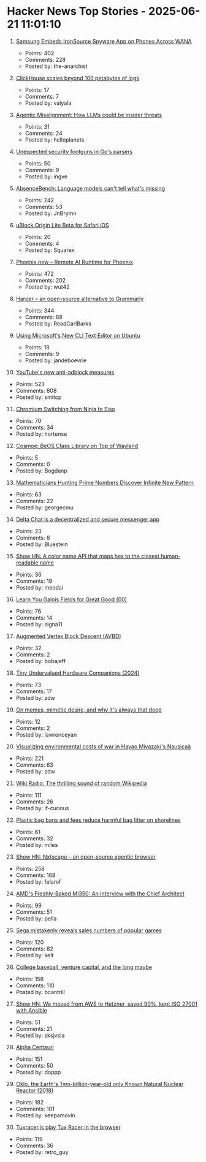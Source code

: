 # Hacker News Top Stories - 2025-06-21 11:01:10

1. [Samsung Embeds IronSource Spyware App on Phones Across WANA](https://smex.org/open-letter-to-samsung-end-forced-israeli-app-installations-in-the-wana-region/)
   - Points: 402
   - Comments: 228
   - Posted by: the-anarchist

2. [ClickHouse scales beyond 100 petabytes of logs](https://clickhouse.com/blog/scaling-observability-beyond-100pb-wide-events-replacing-otel)
   - Points: 17
   - Comments: 7
   - Posted by: valyala

3. [Agentic Misalignment: How LLMs could be insider threats](https://www.anthropic.com/research/agentic-misalignment)
   - Points: 31
   - Comments: 24
   - Posted by: helloplanets

4. [Unexpected security footguns in Go's parsers](https://blog.trailofbits.com/2025/06/17/unexpected-security-footguns-in-gos-parsers/)
   - Points: 50
   - Comments: 9
   - Posted by: ingve

5. [AbsenceBench: Language models can't tell what's missing](https://arxiv.org/abs/2506.11440)
   - Points: 242
   - Comments: 53
   - Posted by: JnBrymn

6. [uBlock Origin Lite Beta for Safari iOS](https://testflight.apple.com/join/JjTcThrV)
   - Points: 20
   - Comments: 4
   - Posted by: Squarex

7. [Phoenix.new – Remote AI Runtime for Phoenix](https://fly.io/blog/phoenix-new-the-remote-ai-runtime/)
   - Points: 472
   - Comments: 202
   - Posted by: wut42

8. [Harper – an open-source alternative to Grammarly](https://writewithharper.com)
   - Points: 344
   - Comments: 88
   - Posted by: ReadCarlBarks

9. [Using Microsoft's New CLI Text Editor on Ubuntu](https://www.omgubuntu.co.uk/2025/06/microsoft-edit-text-editor-ubuntu)
   - Points: 18
   - Comments: 9
   - Posted by: jandeboevrie

10. [YouTube's new anti-adblock measures](https://iter.ca/post/yt-adblock/)
   - Points: 523
   - Comments: 808
   - Posted by: smitop

11. [Chromium Switching from Ninja to Siso](https://groups.google.com/a/chromium.org/g/chromium-dev/c/v-WOvWUtOpg)
   - Points: 70
   - Comments: 34
   - Posted by: hortense

12. [Cosmoe: BeOS Class Library on Top of Wayland](https://cosmoe.org/index.html)
   - Points: 5
   - Comments: 0
   - Posted by: Bogdanp

13. [Mathematicians Hunting Prime Numbers Discover Infinite New Pattern](https://www.scientificamerican.com/article/mathematicians-hunting-prime-numbers-discover-infinite-new-pattern-for/)
   - Points: 63
   - Comments: 22
   - Posted by: georgecmu

14. [Delta Chat is a decentralized and secure messenger app](https://delta.chat/en/)
   - Points: 23
   - Comments: 8
   - Posted by: Bluestein

15. [Show HN: A color name API that maps hex to the closest human-readable name](https://meodai.github.io/color-name-api/)
   - Points: 36
   - Comments: 19
   - Posted by: meodai

16. [Learn You Galois Fields for Great Good (00)](https://xorvoid.com/galois_fields_for_great_good_00.html)
   - Points: 76
   - Comments: 14
   - Posted by: signa11

17. [Augmented Vertex Block Descent (AVBD)](https://graphics.cs.utah.edu/research/projects/avbd/)
   - Points: 32
   - Comments: 2
   - Posted by: bobajeff

18. [Tiny Undervalued Hardware Companions (2024)](https://vermaden.wordpress.com/2024/03/21/tiny-undervalued-hardware-companions/)
   - Points: 73
   - Comments: 17
   - Posted by: zdw

19. [On memes, mimetic desire, and why it's always that deep](https://caitlynclark.substack.com/p/deeping-it-manifesto)
   - Points: 12
   - Comments: 2
   - Posted by: lawrenceyan

20. [Visualizing environmental costs of war in Hayao Miyazaki's Nausicaä](https://jgeekstudies.org/2025/06/20/wilted-lands-and-wounded-worlds-visualizing-environmental-costs-of-war-in-hayao-miyazakis-nausicaa-of-the-valley-of-the-wind/)
   - Points: 221
   - Comments: 63
   - Posted by: zdw

21. [Wiki Radio: The thrilling sound of random Wikipedia](https://www.monkeon.co.uk/wikiradio/)
   - Points: 111
   - Comments: 26
   - Posted by: if-curious

22. [Plastic bag bans and fees reduce harmful bag litter on shorelines](https://www.science.org/doi/10.1126/science.adp9274)
   - Points: 61
   - Comments: 32
   - Posted by: miles

23. [Show HN: Nxtscape – an open-source agentic browser](https://github.com/nxtscape/nxtscape)
   - Points: 258
   - Comments: 168
   - Posted by: felarof

24. [AMD's Freshly-Baked MI350: An Interview with the Chief Architect](https://chipsandcheese.com/p/amds-freshly-baked-mi350-an-interview)
   - Points: 99
   - Comments: 51
   - Posted by: pella

25. [Sega mistakenly reveals sales numbers of popular games](https://www.gematsu.com/2025/06/sega-mistakenly-reveals-sales-numbers-for-like-a-dragon-infinite-wealth-persona-3-reload-shin-megami-tensei-v-and-more)
   - Points: 120
   - Comments: 82
   - Posted by: kelt

26. [College baseball, venture capital, and the long maybe](https://bcantrill.dtrace.org/2025/06/15/college-baseball-venture-capital-and-the-long-maybe/)
   - Points: 158
   - Comments: 110
   - Posted by: bcantrill

27. [Show HN: We moved from AWS to Hetzner, saved 90%, kept ISO 27001 with Ansible](https://medium.com/@accounts_73078/goodbye-aws-how-we-kept-iso-27001-slashed-costs-by-90-914ccb4b89fc)
   - Points: 51
   - Comments: 21
   - Posted by: sksjvsla

28. [Alpha Centauri](https://www.filfre.net/2025/06/alpha-centauri/)
   - Points: 151
   - Comments: 50
   - Posted by: doppp

29. [Oklo, the Earth's Two-billion-year-old only Known Natural Nuclear Reactor (2018)](https://www.iaea.org/newscenter/news/meet-oklo-the-earths-two-billion-year-old-only-known-natural-nuclear-reactor)
   - Points: 182
   - Comments: 101
   - Posted by: keepamovin

30. [Tuxracer.js play Tux Racer in the browser](https://github.com/ebbejan/tux-racer-js)
   - Points: 119
   - Comments: 36
   - Posted by: retro_guy

